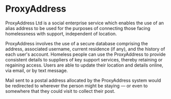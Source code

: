 # ProxyAddress
ProxyAddress Ltd is a social enterprise service which enables the use of an alias address to be used for the purposes of connecting those facing homelessness with support, independent of location.

ProxyAddress involves the use of a secure database comprising the address, associated username, current residence (if any), and the history of each user's account. Homeless people can use the ProxyAddress to provide consistent details to suppliers of key support services, thereby retaining or regaining access. Users are able to update their location and details online, via email, or by text message.

Mail sent to a postal address allocated by the ProxyAddress system would be redirected to wherever the person might be staying — or even to somewhere that they could visit to collect their post.
